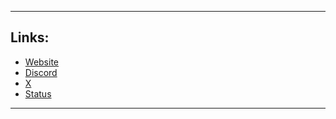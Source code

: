 <hr>

<h2>Links:</h2>
<ul>
  <li><a href="https://arcaniumbot.xyz/">Website</a></li>
  <li><a href="https://discord.gg/zwkBAQhQ8b">Discord</a></li>
  <li><a href="https://twitter.com/ArcaniumBot">X</a></li>
  <li><a href="https://arcaniumbot.instatus.com/">Status</a></li>
</ul>

<hr>
